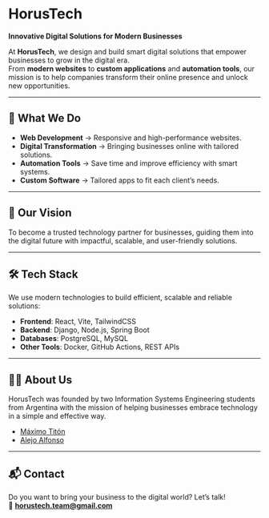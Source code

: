 # HorusTech   
**Innovative Digital Solutions for Modern Businesses**

At **HorusTech**, we design and build smart digital solutions that empower businesses to grow in the digital era.  
From **modern websites** to **custom applications** and **automation tools**, our mission is to help companies transform their online presence and unlock new opportunities.  

---

## 🔹 What We Do
- **Web Development** → Responsive and high-performance websites.  
- **Digital Transformation** → Bringing businesses online with tailored solutions.  
- **Automation Tools** → Save time and improve efficiency with smart systems.  
- **Custom Software** → Tailored apps to fit each client’s needs.  

---

## 🚀 Our Vision
To become a trusted technology partner for businesses, guiding them into the digital future with impactful, scalable, and user-friendly solutions.  

---

## 🛠 Tech Stack
We use modern technologies to build efficient, scalable and reliable solutions:
- **Frontend**: React, Vite, TailwindCSS  
- **Backend**: Django, Node.js, Spring Boot  
- **Databases**: PostgreSQL, MySQL  
- **Other Tools**: Docker, GitHub Actions, REST APIs  

---

## 👨‍💻 About Us
HorusTech was founded by two Information Systems Engineering students from Argentina with the mission of helping businesses embrace technology in a simple and effective way.  

- [Máximo Titón](https://github.com/maxiTiton)  
- [Alejo Alfonso](https://github.com/alejoalf)  

---

## 📬 Contact
Do you want to bring your business to the digital world? Let’s talk!  
📧 **horustech.team@gmail.com**  
